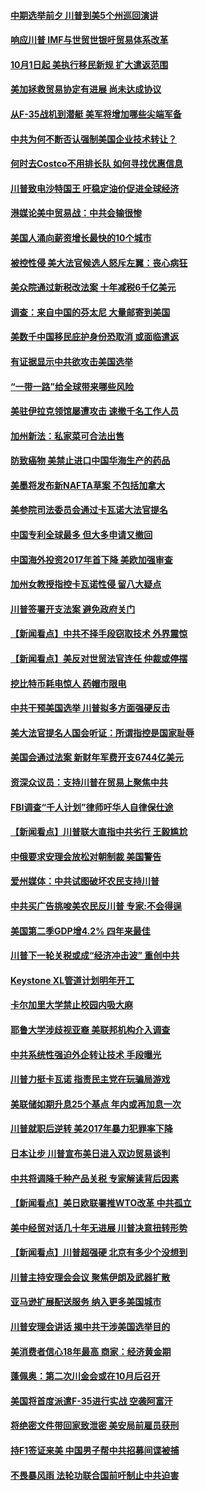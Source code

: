 #### [中期选举前夕 川普到美5个州巡回演讲](../pages/nsc412/n10752300.md) 

#### [响应川普  IMF与世贸世银吁贸易体系改革](../pages/nsc412/n10752239.md) 

#### [10月1日起 美执行移民新规 扩大遣返范围](../pages/nsc412/n10752212.md) 

#### [美加拯救贸易协定有进展 尚未达成协议](../pages/nsc412/n10752114.md) 

#### [从F-35战机到潜艇 美军将增加哪些尖端军备](../pages/nsc412/n10741274.md) 

#### [中共为何不断否认强制美国企业技术转让？](../pages/nsc412/n10750697.md) 

#### [何时去Costco不用排长队 如何寻找优惠信息](../pages/nsc412/n10733906.md) 

#### [川普致电沙特国王 吁稳定油价促进全球经济](../pages/nsc412/n10751523.md) 

#### [港媒论美中贸易战：中共会输很惨](../pages/nsc412/n10751525.md) 

#### [美国人涌向薪资增长最快的10个城市](../pages/nsc412/n10733811.md) 

#### [被控性侵 美大法官候选人怒斥左翼：丧心病狂](../pages/nsc412/n10751230.md) 

#### [美众院通过新税改法案 十年减税6千亿美元](../pages/nsc412/n10750888.md) 

#### [调查：来自中国的芬太尼 大量邮寄到美国](../pages/nsc412/n10746608.md) 

#### [美数千中国移民庇护身份恐取消 或面临遣返](../pages/nsc412/n10750638.md) 

#### [有证据显示中共欲攻击美国选举](../pages/nsc412/n10750115.md) 

#### [“一带一路”给全球带来哪些风险](../pages/nsc412/n10742788.md) 

#### [美驻伊拉克领馆屡遭攻击 速撤千名工作人员](../pages/nsc412/n10749876.md) 

#### [加州新法：私家菜可合法出售](../pages/nsc412/n10749522.md) 

#### [防致癌物 美禁止进口中国华海生产的药品](../pages/nsc412/n10749508.md) 

#### [美墨将发布新NAFTA草案 不包括加拿大](../pages/nsc412/n10749336.md) 

#### [美参院司法委员会通过卡瓦诺大法官提名](../pages/nsc412/n10749027.md) 

#### [中国专利全球最多 但大多申请又撤回](../pages/nsc412/n10748651.md) 

#### [中国海外投资2017年首下降 美欧加强审查](../pages/nsc412/n10749054.md) 

#### [加州女教授指控卡瓦诺性侵 留八大疑点](../pages/nsc412/n10749084.md) 

#### [川普签署开支法案 避免政府关门](../pages/nsc412/n10749121.md) 

#### [【新闻看点】中共不择手段窃取技术 外界震惊](../pages/nsc412/n10748942.md) 

#### [【新闻看点】美反对世贸法官连任 仲裁或停摆](../pages/nsc412/n10748715.md) 

#### [挖比特币耗电惊人 药帽市限电](../pages/nsc412/n10747269.md) 

#### [中共干预美国选举 川普拟多方面强硬反击](../pages/nsc412/n10747092.md) 

#### [美大法官提名人国会听证：所谓指控是国家耻辱](../pages/nsc412/n10746612.md) 

#### [美国会通过法案 新财年军费开支6744亿美元](../pages/nsc412/n10746591.md) 

#### [资深众议员：支持川普在贸易上聚焦中共](../pages/nsc412/n10746473.md) 

#### [FBI调查“千人计划”律师吁华人自律保仕途](../pages/nsc412/n10746477.md) 

#### [【新闻看点】川普联大直指中共劣行 王毅尴尬](../pages/nsc412/n10746062.md) 

#### [中俄要求安理会放松对朝制裁 美国警告](../pages/nsc412/n10746374.md) 

#### [爱州媒体：中共试图破坏农民支持川普](../pages/nsc412/n10746257.md) 

#### [中共买广告挑唆美农民反川普 专家:不会得逞](../pages/nsc412/n10746176.md) 

#### [美国第二季GDP增4.2% 四年来最佳](../pages/nsc412/n10746142.md) 

#### [川普下一轮关税或成“经济冲击波” 重创中共](../pages/nsc412/n10744972.md) 

#### [Keystone XL管道计划明年开工](../pages/nsc412/n10744752.md) 

#### [卡尔加里大学禁止校园内吸大麻](../pages/nsc412/n10744628.md) 

#### [耶鲁大学涉歧视亚裔 美联邦机构介入调查](../pages/nsc412/n10744209.md) 

#### [中共系统性强迫外企转让技术 手段曝光](../pages/nsc412/n10744059.md) 

#### [川普力挺卡瓦诺 指责民主党在玩骗局游戏](../pages/nsc412/n10744201.md) 

#### [美联储如期升息25个基点 年内或再加息一次](../pages/nsc412/n10744074.md) 

#### [川普就职后逆转  美2017年暴力犯罪率下降](../pages/nsc412/n10744119.md) 

#### [日本让步 川普宣布美日进入双边贸易谈判](../pages/nsc412/n10744069.md) 

#### [中共将调降千种产品关税 专家解读背后因素](../pages/nsc412/n10743943.md) 

#### [【新闻看点】美日欧联署推WTO改革 中共孤立](../pages/nsc412/n10743642.md) 

#### [美中经贸对话几十年无进展 川普决意扭转形势](../pages/nsc412/n10743904.md) 

#### [【新闻看点】川普超强硬 北京有多少个没想到](../pages/nsc412/n10743643.md) 

#### [川普主持安理会会议 聚焦伊朗及武器扩散](../pages/nsc412/n10743827.md) 

#### [亚马逊扩展配送服务 纳入更多美国城市](../pages/nsc412/n10743787.md) 

#### [川普安理会讲话 揭中共干涉美国选举目的](../pages/nsc412/n10743759.md) 

#### [美消费者信心18年最高 商家：经济黄金期](../pages/nsc412/n10743579.md) 

#### [蓬佩奥：第二次川金会或在10月后召开](../pages/nsc412/n10743470.md) 

#### [美国将首度派遣F-35进行实战 空袭阿富汗](../pages/nsc412/n10742931.md) 

#### [将绝密文件带回家致泄密 美安局前雇员获刑](../pages/nsc412/n10742384.md) 

#### [持F1签证来美 中国男子帮中共招募间谍被捕](../pages/nsc412/n10742041.md) 

#### [不畏暴风雨 法轮功联合国前吁制止中共迫害](../pages/nsc412/n10741709.md) 

